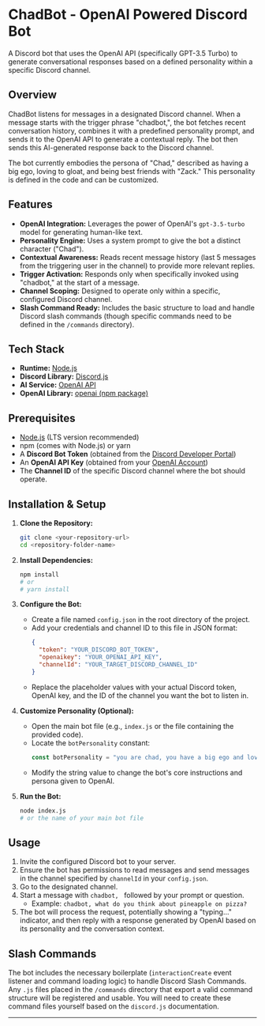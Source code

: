 # ChadBot - OpenAI Powered Discord Bot

A Discord bot that uses the OpenAI API (specifically GPT-3.5 Turbo) to generate conversational responses based on a defined personality within a specific Discord channel.

## Overview

ChadBot listens for messages in a designated Discord channel. When a message starts with the trigger phrase "chadbot,", the bot fetches recent conversation history, combines it with a predefined personality prompt, and sends it to the OpenAI API to generate a contextual reply. The bot then sends this AI-generated response back to the Discord channel.

The bot currently embodies the persona of "Chad," described as having a big ego, loving to gloat, and being best friends with "Zack." This personality is defined in the code and can be customized.

## Features

*   **OpenAI Integration:** Leverages the power of OpenAI's `gpt-3.5-turbo` model for generating human-like text.
*   **Personality Engine:** Uses a system prompt to give the bot a distinct character ("Chad").
*   **Contextual Awareness:** Reads recent message history (last 5 messages from the triggering user in the channel) to provide more relevant replies.
*   **Trigger Activation:** Responds only when specifically invoked using "chadbot," at the start of a message.
*   **Channel Scoping:** Designed to operate only within a specific, configured Discord channel.
*   **Slash Command Ready:** Includes the basic structure to load and handle Discord slash commands (though specific commands need to be defined in the `/commands` directory).

## Tech Stack

*   **Runtime:** [Node.js](https://nodejs.org/)
*   **Discord Library:** [Discord.js](https://discord.js.org/)
*   **AI Service:** [OpenAI API](https://openai.com/api/)
*   **OpenAI Library:** [openai (npm package)](https://www.npmjs.com/package/openai)

## Prerequisites

*   [Node.js](https://nodejs.org/) (LTS version recommended)
*   npm (comes with Node.js) or yarn
*   A **Discord Bot Token** (obtained from the [Discord Developer Portal](https://discord.com/developers/applications))
*   An **OpenAI API Key** (obtained from your [OpenAI Account](https://platform.openai.com/account/api-keys))
*   The **Channel ID** of the specific Discord channel where the bot should operate.

## Installation & Setup

1.  **Clone the Repository:**
    ```bash
    git clone <your-repository-url>
    cd <repository-folder-name>
    ```
2.  **Install Dependencies:**
    ```bash
    npm install
    # or
    # yarn install
    ```
3.  **Configure the Bot:**
    *   Create a file named `config.json` in the root directory of the project.
    *   Add your credentials and channel ID to this file in JSON format:
        ```json
        {
          "token": "YOUR_DISCORD_BOT_TOKEN",
          "openaikey": "YOUR_OPENAI_API_KEY",
          "channelId": "YOUR_TARGET_DISCORD_CHANNEL_ID"
        }
        ```
    *   Replace the placeholder values with your actual Discord token, OpenAI key, and the ID of the channel you want the bot to listen in.

4.  **Customize Personality (Optional):**
    *   Open the main bot file (e.g., `index.js` or the file containing the provided code).
    *   Locate the `botPersonality` constant:
        ```javascript
        const botPersonality = "you are chad, you have a big ego and love to gloat. Zack is your best friend, you love Zack";
        ```
    *   Modify the string value to change the bot's core instructions and persona given to OpenAI.

5.  **Run the Bot:**
    ```bash
    node index.js
    # or the name of your main bot file
    ```

## Usage

1.  Invite the configured Discord bot to your server.
2.  Ensure the bot has permissions to read messages and send messages in the channel specified by `channelId` in your `config.json`.
3.  Go to the designated channel.
4.  Start a message with `chadbot, ` followed by your prompt or question.
    *   Example: `chadbot, what do you think about pineapple on pizza?`
5.  The bot will process the request, potentially showing a "typing..." indicator, and then reply with a response generated by OpenAI based on its personality and the conversation context.

## Slash Commands

The bot includes the necessary boilerplate (`interactionCreate` event listener and command loading logic) to handle Discord Slash Commands. Any `.js` files placed in the `/commands` directory that export a valid command structure will be registered and usable. You will need to create these command files yourself based on the `discord.js` documentation.

---
